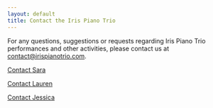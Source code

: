 ```yaml
---
layout: default
title: Contact the Iris Piano Trio
---
```


For any questions, suggestions or requests regarding Iris Piano Trio performances and other activities, please contact us at [contact@irispianotrio.com](mailto:contact@irispianotrio.com).

[Contact Sara](mailto:sara@irispianotrio.com)

[Contact Lauren](mailto:lauren@irispianotrio.com)

[Contact Jessica](mailto:jessica@irispianotrio.com)



